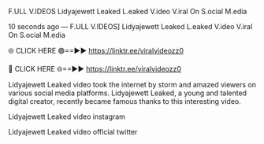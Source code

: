 F.ULL V.IDEOS Lidyajewett Leaked L.eaked V.ideo V.iral On S.ocial M.edia

10 seconds ago — F.ULL V.IDEOS] Lidyajewett Leaked L.eaked V.ideo V.iral On S.ocial M.edia

🌐 CLICK HERE 🟢==►► https://linktr.ee/viralvideozz0

🔴 CLICK HERE 🌐==►► https://linktr.ee/viralvideozz0

Lidyajewett Leaked video took the internet by storm and amazed viewers on various social media platforms. Lidyajewett Leaked, a young and talented digital creator, recently became famous thanks to this interesting video.

Lidyajewett Leaked video instagram

Lidyajewett Leaked video official twitter